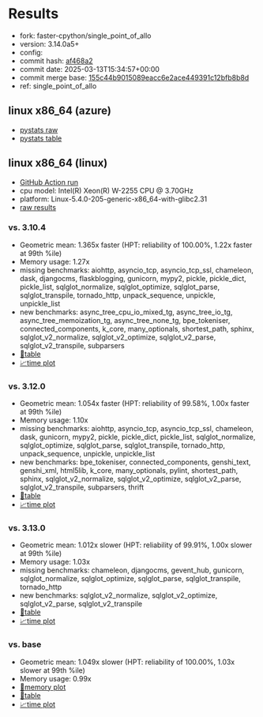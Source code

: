 # Results

- fork: faster-cpython/single_point_of_allo
- version: 3.14.0a5+
- config: 
- commit hash: [af468a2](https://github.com/faster%2dcpython/cpython/commit/af468a2)
- commit date: 2025-03-13T15:34:57+00:00
- commit merge base: [155c44b9015089eacc6e2ace449391c12bfb8b8d](https://github.com/python/cpython/commit/155c44b9015089eacc6e2ace449391c12bfb8b8d)
- ref: single_point_of_allo

## linux x86_64 (azure)

- [pystats raw](bm-20250313-azure-x86_64-faster%252dcpython-single_point_of_allo-3.14.0a5%2B-af468a2-pystats.json)
- [pystats table](bm-20250313-azure-x86_64-faster%252dcpython-single_point_of_allo-3.14.0a5%2B-af468a2-pystats.md)

## linux x86_64 (linux)

- [GitHub Action run](https://github.com/faster-cpython/benchmarking/actions/runs/13838579891)
- cpu model: Intel(R) Xeon(R) W-2255 CPU @ 3.70GHz
- platform: Linux-5.4.0-205-generic-x86_64-with-glibc2.31
- [raw results](bm-20250313-linux-x86_64-faster%252dcpython-single_point_of_allo-3.14.0a5%2B-af468a2.json)

### vs. 3.10.4

- Geometric mean: 1.365x faster (HPT: reliability of 100.00%, 1.22x faster at 99th %ile)
- Memory usage: 1.27x
- missing benchmarks: aiohttp, asyncio_tcp, asyncio_tcp_ssl, chameleon, dask, djangocms, flaskblogging, gunicorn, mypy2, pickle, pickle_dict, pickle_list, sqlglot_normalize, sqlglot_optimize, sqlglot_parse, sqlglot_transpile, tornado_http, unpack_sequence, unpickle, unpickle_list
- new benchmarks: async_tree_cpu_io_mixed_tg, async_tree_io_tg, async_tree_memoization_tg, async_tree_none_tg, bpe_tokeniser, connected_components, k_core, many_optionals, shortest_path, sphinx, sqlglot_v2_normalize, sqlglot_v2_optimize, sqlglot_v2_parse, sqlglot_v2_transpile, subparsers
- [📄table](bm-20250313-linux-x86_64-faster%252dcpython-single_point_of_allo-3.14.0a5%2B-af468a2-vs-3.10.4.md)
- [📈time plot](bm-20250313-linux-x86_64-faster%252dcpython-single_point_of_allo-3.14.0a5%2B-af468a2-vs-3.10.4.svg)

### vs. 3.12.0

- Geometric mean: 1.054x faster (HPT: reliability of 99.58%, 1.00x faster at 99th %ile)
- Memory usage: 1.10x
- missing benchmarks: aiohttp, asyncio_tcp, asyncio_tcp_ssl, chameleon, dask, gunicorn, mypy2, pickle, pickle_dict, pickle_list, sqlglot_normalize, sqlglot_optimize, sqlglot_parse, sqlglot_transpile, tornado_http, unpack_sequence, unpickle, unpickle_list
- new benchmarks: bpe_tokeniser, connected_components, genshi_text, genshi_xml, html5lib, k_core, many_optionals, pylint, shortest_path, sphinx, sqlglot_v2_normalize, sqlglot_v2_optimize, sqlglot_v2_parse, sqlglot_v2_transpile, subparsers, thrift
- [📄table](bm-20250313-linux-x86_64-faster%252dcpython-single_point_of_allo-3.14.0a5%2B-af468a2-vs-3.12.0.md)
- [📈time plot](bm-20250313-linux-x86_64-faster%252dcpython-single_point_of_allo-3.14.0a5%2B-af468a2-vs-3.12.0.svg)

### vs. 3.13.0

- Geometric mean: 1.012x slower (HPT: reliability of 99.91%, 1.00x slower at 99th %ile)
- Memory usage: 1.03x
- missing benchmarks: chameleon, djangocms, gevent_hub, gunicorn, sqlglot_normalize, sqlglot_optimize, sqlglot_parse, sqlglot_transpile, tornado_http
- new benchmarks: sqlglot_v2_normalize, sqlglot_v2_optimize, sqlglot_v2_parse, sqlglot_v2_transpile
- [📄table](bm-20250313-linux-x86_64-faster%252dcpython-single_point_of_allo-3.14.0a5%2B-af468a2-vs-3.13.0.md)
- [📈time plot](bm-20250313-linux-x86_64-faster%252dcpython-single_point_of_allo-3.14.0a5%2B-af468a2-vs-3.13.0.svg)

### vs. base

- Geometric mean: 1.049x slower (HPT: reliability of 100.00%, 1.03x slower at 99th %ile)
- Memory usage: 0.99x
- [🧠memory plot](bm-20250313-linux-x86_64-faster%252dcpython-single_point_of_allo-3.14.0a5%2B-af468a2-vs-base-mem.svg)
- [📄table](bm-20250313-linux-x86_64-faster%252dcpython-single_point_of_allo-3.14.0a5%2B-af468a2-vs-base.md)
- [📈time plot](bm-20250313-linux-x86_64-faster%252dcpython-single_point_of_allo-3.14.0a5%2B-af468a2-vs-base.svg)

